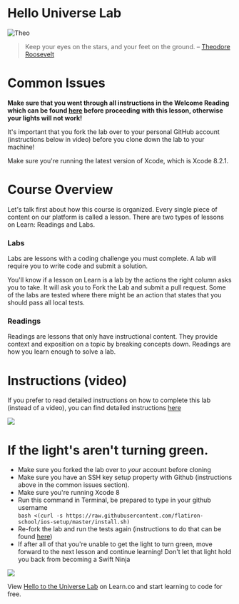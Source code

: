 # Hello Universe Lab

![Theo](http://i.imgur.com/ZNL73LF.jpg)  

> Keep your eyes on the stars, and your feet on the ground. – [Theodore Roosevelt](https://en.wikipedia.org/wiki/Theodore_Roosevelt)

# Common Issues

**Make sure that you went through all instructions in the Welcome Reading which can be found [here]( https://github.com/learn-co-curriculum/swift-welcome) before proceeding with this lesson, otherwise your lights will not work!**

It's important that you fork the lab over to your personal GitHub account (instructions below in video) before you clone down the lab to your machine!

Make sure you're running the latest version of Xcode, which is Xcode 8.2.1.



# Course Overview 

Let's talk first about how this course is organized. Every single piece of content on our platform is called a lesson. There are two types of lessons on Learn: Readings and Labs.

### Labs

Labs are lessons with a coding challenge you must complete. A lab will require you to write code and submit a solution.

You'll know if a lesson on Learn is a lab by the actions the right column asks you to take. It will ask you to Fork the Lab and submit a pull request. Some of the labs are tested where there might be an action that states that you should pass all local tests.


### Readings

Readings are lessons that only have instructional content. They provide context and exposition on a topic by breaking concepts down. Readings are how you learn enough to solve a lab.




# Instructions (video)

If you prefer to read detailed instructions on how to complete this lab (instead of a video), you can find detailed instructions [here](https://github.com/learn-co-curriculum/swift-HelloToTheUniverse-lab/blob/master/Detail.md)

[![](http://img.youtube.com/vi/1_yixHoYuhU/0.jpg)](https://www.youtube.com/watch?v=1_yixHoYuhU "Intro")

# If the light's aren't turning green.

* Make sure you forked the lab over to _your_ account before cloning
* Make sure you have an SSH key setup property with Github (instructions above in the common issues section).
* Make sure you're running Xcode 8
* Run this command in Terminal, be prepared to type in your github username  
`bash <(curl -s https://raw.githubusercontent.com/flatiron-school/ios-setup/master/install.sh)`
* Re-fork the lab and run the tests again (instructions to do that can be found [here](https://youtu.be/CsMDUFyyiNI))
* If after all of that you're unable to get the light to turn green, move forward to the next lesson and continue learning! Don't let that light hold you back from becoming a Swift Ninja

![](https://media.giphy.com/media/ErdfMetILIMko/giphy.gif)



<p class='util--hide'>View <a href='https://learn.co/lessons/swift-HelloToTheUniverse-lab'>Hello to the Universe Lab</a> on Learn.co and start learning to code for free.</p>
